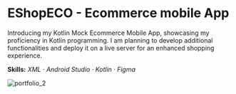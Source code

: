 # EShopECO - Ecommerce mobile App

Introducing my Kotlin Mock Ecommerce Mobile App, showcasing my proficiency in Kotlin programming. I am planning to develop additional functionalities and deploy it on a live server for an enhanced shopping experience.

**Skills:** *XML · Android Studio · Kotlin · Figma*


![portfolio_2](https://github.com/Bilal025/EShopECO/assets/95700674/48656cf8-8f32-49eb-a5d1-d369f4a8ea27)
